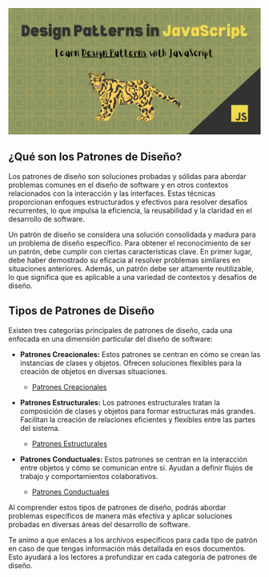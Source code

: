 ![header](/images/header-image.png)

## ¿Qué son los Patrones de Diseño?

Los patrones de diseño son soluciones probadas y sólidas para abordar problemas comunes en el diseño de software y en otros contextos relacionados con la interacción y las interfaces. Estas técnicas proporcionan enfoques estructurados y efectivos para resolver desafíos recurrentes, lo que impulsa la eficiencia, la reusabilidad y la claridad en el desarrollo de software.

Un patrón de diseño se considera una solución consolidada y madura para un problema de diseño específico. Para obtener el reconocimiento de ser un patrón, debe cumplir con ciertas características clave. En primer lugar, debe haber demostrado su eficacia al resolver problemas similares en situaciones anteriores. Además, un patrón debe ser altamente reutilizable, lo que significa que es aplicable a una variedad de contextos y desafíos de diseño.

## Tipos de Patrones de Diseño

Existen tres categorías principales de patrones de diseño, cada una enfocada en una dimensión particular del diseño de software:

- **Patrones Creacionales:** Estos patrones se centran en cómo se crean las instancias de clases y objetos. Ofrecen soluciones flexibles para la creación de objetos en diversas situaciones.

  - [Patrones Creacionales](/patron/creacional/creacional.md)

- **Patrones Estructurales:** Los patrones estructurales tratan la composición de clases y objetos para formar estructuras más grandes. Facilitan la creación de relaciones eficientes y flexibles entre las partes del sistema.

  - [Patrones Estructurales](/patron/estructural/estructural.md)

- **Patrones Conductuales:** Estos patrones se centran en la interacción entre objetos y cómo se comunican entre sí. Ayudan a definir flujos de trabajo y comportamientos colaborativos.

  - [Patrones Conductuales](/patron/conductual/conductual.md)

Al comprender estos tipos de patrones de diseño, podrás abordar problemas específicos de manera más efectiva y aplicar soluciones probadas en diversas áreas del desarrollo de software.

Te animo a que enlaces a los archivos específicos para cada tipo de patrón en caso de que tengas información más detallada en esos documentos. Esto ayudará a los lectores a profundizar en cada categoría de patrones de diseño.